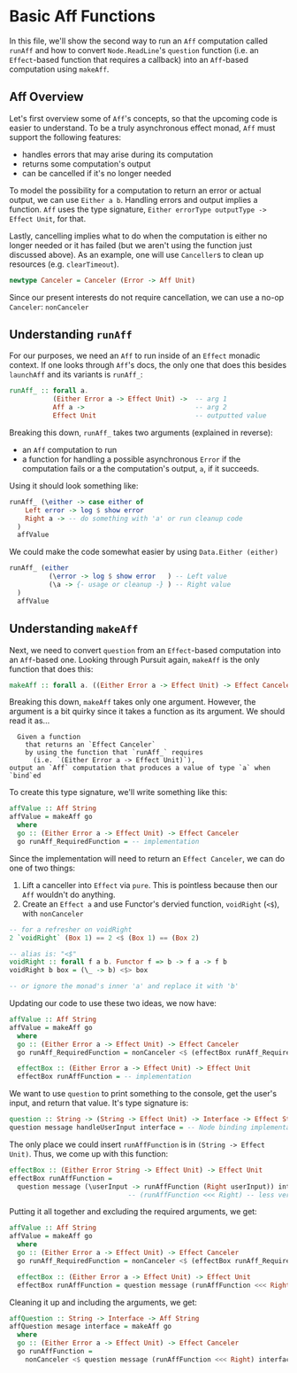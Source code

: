 # Basic Aff Functions

In this file, we'll show the second way to run an `Aff` computation called `runAff` and how to convert `Node.ReadLine`'s `question` function (i.e. an `Effect`-based function that requires a callback) into an `Aff`-based computation using `makeAff`.

## Aff Overview

Let's first overview some of `Aff`'s concepts, so that the upcoming code is easier to understand. To be a truly asynchronous effect monad, `Aff` must support the following features:
- handles errors that may arise during its computation
- returns some computation's output
- can be cancelled if it's no longer needed

To model the possibility for a computation to return an error or actual output, we can use `Either a b`. Handling errors and output implies a function. `Aff` uses the type signature, `Either errorType outputType -> Effect Unit`, for that.

Lastly, cancelling implies what to do when the computation is either no longer needed or it has failed (but we aren't using the function just discussed above). As an example, one will use `Canceller`s to clean up resources (e.g. `clearTimeout`).

```purescript
newtype Canceler = Canceler (Error -> Aff Unit)
```

Since our present interests do not require cancellation, we can use a no-op `Canceler`: `nonCanceler`

## Understanding `runAff`

For our purposes, we need an `Aff` to run inside of an `Effect` monadic context. If one looks through `Aff`'s docs, the only one that does this besides `launchAff` and its variants is `runAff_`:
```purescript
runAff_ :: forall a.
           (Either Error a -> Effect Unit) ->  -- arg 1
           Aff a ->                            -- arg 2
           Effect Unit                         -- outputted value
```
Breaking this down, `runAff_` takes two arguments (explained in reverse):
- an `Aff` computation to run
- a function for handling a possible asynchronous `Error` if the computation fails or a the computation's output, `a`, if it succeeds.

Using it should look something like:
```purescript
runAff_ (\either -> case either of
    Left error -> log $ show error
    Right a -> -- do something with 'a' or run cleanup code
  )
  affValue
```
We could make the code somewhat easier by using `Data.Either (either)`
```purescript
runAff_ (either
          (\error -> log $ show error   ) -- Left value
          (\a -> {- usage or cleanup -} ) -- Right value
  )
  affValue
```

## Understanding `makeAff`

Next, we need to convert `question` from an `Effect`-based computation into an `Aff`-based one. Looking through Pursuit again, `makeAff` is the only function that does this:
```purescript
makeAff :: forall a. ((Either Error a -> Effect Unit) -> Effect Canceler) -> Aff a
```

Breaking this down, `makeAff` takes only one argument. However, the argument is a bit quirky since it takes a function as its argument. We should read it as...

```
  Given a function
    that returns an `Effect Canceler`
    by using the function that `runAff_` requires
      (i.e. `(Either Error a -> Effect Unit)`),
output an `Aff` computation that produces a value of type `a` when `bind`ed
```

To create this type signature, we'll write something like this:
```purescript
affValue :: Aff String
affValue = makeAff go
  where
  go :: (Either Error a -> Effect Unit) -> Effect Canceler
  go runAff_RequiredFunction = -- implementation
```
Since the implementation will need to return an `Effect Canceler`, we can do one of two things:
1. Lift a canceller into `Effect` via `pure`. This is pointless because then our `Aff` wouldn't do anything.
2. Create an `Effect a` and use Functor's dervied function, `voidRight` (`<$`), with `nonCanceler`

```purescript
-- for a refresher on voidRight
2 `voidRight` (Box 1) == 2 <$ (Box 1) == (Box 2)

-- alias is: "<$"
voidRight :: forall f a b. Functor f => b -> f a -> f b
voidRight b box = (\_ -> b) <$> box

-- or ignore the monad's inner 'a' and replace it with 'b'
```

Updating our code to use these two ideas, we now have:
```purescript
affValue :: Aff String
affValue = makeAff go
  where
  go :: (Either Error a -> Effect Unit) -> Effect Canceler
  go runAff_RequiredFunction = nonCanceler <$ (effectBox runAff_RequiredFunction)

  effectBox :: (Either Error a -> Effect Unit) -> Effect Unit
  effectBox runAffFunction = -- implementation
```
We want to use `question` to print something to the console, get the user's input, and return that value. It's type signature is:
```purescript
question :: String -> (String -> Effect Unit) -> Interface -> Effect String
question message handleUserInput interface = -- Node binding implementation
```
The only place we could insert `runAffFunction` is in `(String -> Effect Unit)`. Thus, we come up with this function:
```purescript
effectBox :: (Either Error String -> Effect Unit) -> Effect Unit
effectBox runAffFunction =
  question message (\userInput -> runAffFunction (Right userInput)) interface
                              -- (runAffFunction <<< Right) -- less verbose; same thing
```
Putting it all together and excluding the required arguments, we get:
```purescript
affValue :: Aff String
affValue = makeAff go
  where
  go :: (Either Error a -> Effect Unit) -> Effect Canceler
  go runAff_RequiredFunction = nonCanceler <$ (effectBox runAff_RequiredFunction)

  effectBox :: (Either Error a -> Effect Unit) -> Effect Unit
  effectBox runAffFunction = question message (runAffFunction <<< Right) interface
```
Cleaning it up and including the arguments, we get:
```purescript
affQuestion :: String -> Interface -> Aff String
affQuestion mesage interface = makeAff go
  where
  go :: (Either Error a -> Effect Unit) -> Effect Canceler
  go runAffFunction =
    nonCanceler <$ question message (runAffFunction <<< Right) interface
```
